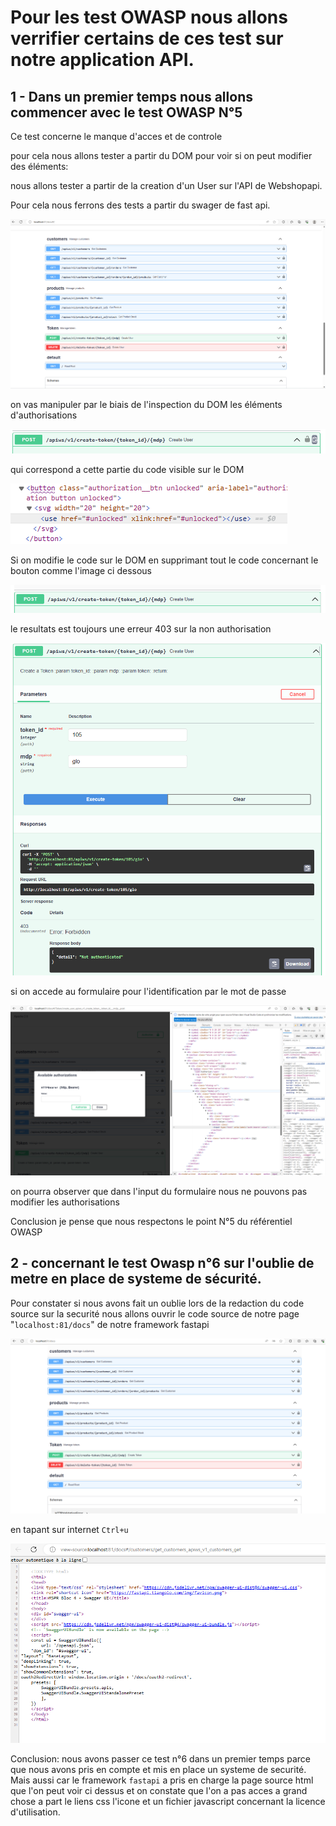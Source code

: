 # Pour les test OWASP nous allons verrifier certains de ces test sur notre application API.

## 1 - Dans un premier temps nous allons commencer avec le test OWASP N°5

Ce test concerne le manque d'acces et de controle

pour cela nous allons tester a partir du DOM pour voir si on peut modifier des éléments:

nous allons tester a partir de la creation d'un User sur l'API de Webshopapi. 
    
Pour cela nous ferrons des tests a partir du swager de fast api.


![img.png](imgs/ow00.png)
    

on vas manipuler par le biais de l'inspection du DOM les éléments d'authorisations


![img.png](imgs/ow02.png)

    
qui correspond a cette partie du code visible sur le DOM


![img.png](imgs/ow03.png)


Si on modifie le code sur le DOM en supprimant tout le code concernant le bouton comme l'image ci dessous


![img.png](imgs/ow05.png)


le resultats est toujours une erreur 403 sur la non authorisation


![img.png](imgs/ow06.png)



si on accede au formulaire pour l'identification par le mot de passe 


![img.png](imgs/ow01.png)


on pourra observer que dans l'input du formulaire nous ne pouvons pas modifier les authorisations



Conclusion je pense que nous respectons le point N°5 du référentiel OWASP



## 2 - concernant le test Owasp n°6 sur l'oublie de metre en place de systeme de sécurité.

Pour constater si nous avons fait un oublie lors de la redaction du code source sur la securité nous allons ouvrir le code source de notre page "``localhost:81/docs``" de notre framework fastapi 



![img.png](imgs/ow08.png)


en tapant sur internet ``Ctrl+u`` 


![img.png](imgs/ow07.png)

Conclusion: nous avons passer ce test n°6 dans un premier temps parce que nous avons pris en compte et mis en place un systeme de securité. Mais aussi car le framework ``fastapi`` a pris en charge la page source html que l'on peut voir ci dessus et on constate que l'on a pas acces a grand chose a part le liens css l'icone et un fichier javascript concernant la licence d'utilisation.
